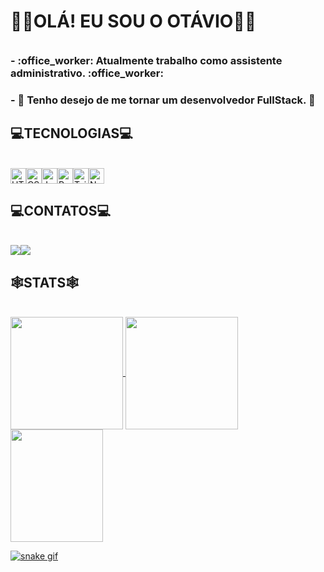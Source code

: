 <h1>🙋‍♂️OLÁ! EU SOU O OTÁVIO🙋‍♂️</h1>
<br />
 <h3 style="margin-top: 0px; margin-bottom: 0px">- :office_worker: Atualmente trabalho como assistente administrativo. :office_worker:</h3> 
 <h3>- 🌱 Tenho desejo de me tornar um desenvolvedor FullStack.  🌱</h3>
<h2>💻TECNOLOGIAS💻</h2>
<br />
<div style="display:flex">
          <img src="https://cdn.jsdelivr.net/gh/devicons/devicon/icons/html5/html5-plain.svg" width="25px" title="HTML"/>
          <img src="https://cdn.jsdelivr.net/gh/devicons/devicon/icons/css3/css3-plain.svg" width="25px" title="CSS"/>
          <img src="https://cdn.jsdelivr.net/gh/devicons/devicon/icons/javascript/javascript-plain.svg" width="25px" title="JavaScript"/>
          <img src="https://cdn.jsdelivr.net/gh/devicons/devicon/icons/react/react-original.svg" width="25px" title="React"/>
          <img src="https://cdn.jsdelivr.net/gh/devicons/devicon/icons/tailwindcss/tailwindcss-plain.svg" width="25px" title="TailwindCSS"/>
          <img src="https://cdn.jsdelivr.net/gh/devicons/devicon/icons/nodejs/nodejs-original.svg" width="25px" title="NodeJs"/>
            
          
</div>

<h2>💻CONTATOS💻</h2>   
<br />
<div style="display:flex">
          <a href = "mailto:contato.otaviosimoncini@gmail.com"><img src="https://img.shields.io/badge/Gmail-D14836?style=for-the-badge&logo=gmail&logoColor=white" target="_blank"></a>
          <a href="https://www.linkedin.com/in/ot%C3%A1vio-aparecido-simoncini-b7124b229/" target="_blank"><img src="https://img.shields.io/badge/-LinkedIn-%230077B5?style=for-the-badge&logo=linkedin&logoColor=white" target="_blank"></a>   
</div>

<h2>🕸️STATS🕸️</h2>
<br />
<div>
  <a href="https://github.com/otaviosmc">
  <img height="180em"   align="center" src="https://github-readme-stats.vercel.app/api?username=otaviosmc&show_icons=true&theme=shades-of-purple"/>
  <img height="180em"  align="center" src="https://github-readme-stats.vercel.app/api/top-langs/?username=OTAVIOSMC&layout=compact&langs_count=7&theme=shades-of-purple" />

  <img align="center" width="148" height="180" src="https://media1.tenor.com/images/68e8337fb4eb7e40645d832c64762a8b/tenor.gif?itemid=19443613">
   
  ![snake gif](https://github.com/otaviosmc/otaviosmc/blob/output/github-contribution-grid-snake.svg)
</div>
